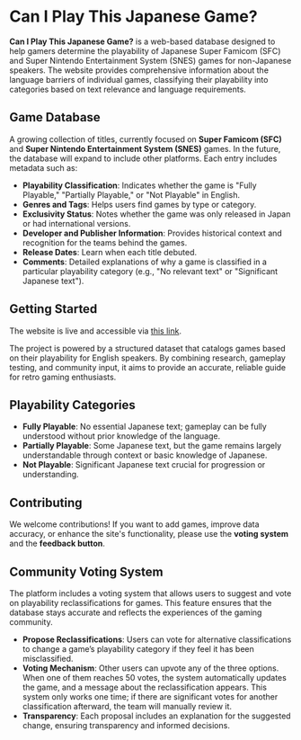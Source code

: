 # Can I Play This Japanese Game?

**Can I Play This Japanese Game?** is a web-based database designed to help gamers determine the playability of Japanese Super Famicom (SFC) and Super Nintendo Entertainment System (SNES) games for non-Japanese speakers. The website provides comprehensive information about the language barriers of individual games, classifying their playability into categories based on text relevance and language requirements.

## Game Database
A growing collection of titles, currently focused on **Super Famicom (SFC)** and **Super Nintendo Entertainment System (SNES)** games. In the future, the database will expand to include other platforms. Each entry includes metadata such as:

- **Playability Classification**: Indicates whether the game is "Fully Playable," "Partially Playable," or "Not Playable" in English.
- **Genres and Tags**: Helps users find games by type or category.
- **Exclusivity Status**: Notes whether the game was only released in Japan or had international versions.
- **Developer and Publisher Information**: Provides historical context and recognition for the teams behind the games.
- **Release Dates**: Learn when each title debuted.
- **Comments**: Detailed explanations of why a game is classified in a particular playability category (e.g., "No relevant text" or "Significant Japanese text").

## Getting Started
The website is live and accessible via [this link](https://www.canilpaythisjapanesegame.com).

The project is powered by a structured dataset that catalogs games based on their playability for English speakers. By combining research, gameplay testing, and community input, it aims to provide an accurate, reliable guide for retro gaming enthusiasts.

## Playability Categories
- **Fully Playable**: No essential Japanese text; gameplay can be fully understood without prior knowledge of the language.
- **Partially Playable**: Some Japanese text, but the game remains largely understandable through context or basic knowledge of Japanese.
- **Not Playable**: Significant Japanese text crucial for progression or understanding.

## Contributing
We welcome contributions! If you want to add games, improve data accuracy, or enhance the site's functionality, please use the **voting system** and the **feedback button**.

## Community Voting System
The platform includes a voting system that allows users to suggest and vote on playability reclassifications for games. This feature ensures that the database stays accurate and reflects the experiences of the gaming community.

- **Propose Reclassifications**: Users can vote for alternative classifications to change a game’s playability category if they feel it has been misclassified.
- **Voting Mechanism**: Other users can upvote any of the three options. When one of them reaches 50 votes, the system automatically updates the game, and a message about the reclassification appears. This system only works one time; if there are significant votes for another classification afterward, the team will manually review it.
- **Transparency**: Each proposal includes an explanation for the suggested change, ensuring transparency and informed decisions.
